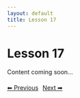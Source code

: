 ```yaml
---
layout: default
title: Lesson 17
---
```


# Lesson 17

Content coming soon...

<div style="margin-top: 20px;">
<a href="/docs/Advanced/Lessons/lesson_16.md" style="margin-right: 10px;">⬅ Previous</a><a href="/docs/Advanced/Lessons/lesson_18.md">Next ➡</a>
</div>
